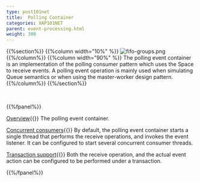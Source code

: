 ```yaml
---
type: post101net
title:  Polling Container
categories: XAP101NET
parent: event-processing.html
weight: 300
---
```




{{%section%}}
{{%column width="10%" %}}
![fifo-groups.png](/attachment_files/subject/point-to-point.png)
{{%/column%}}
{{%column width="90%" %}}
The polling event container is an implementation of the polling consumer pattern which uses the Space to receive events.
A polling event operation is mainly used when simulating Queue semantics or when using the master-worker design pattern.
{{%/column%}}
{{%/section%}}

<br>

{{%fpanel%}}

[Overview](./polling-container.html){{<wbr>}}
The polling event container.

[Concurrent consumers](./polling-container-scaling.html){{<wbr>}}
By default, the polling event container starts a single thread that performs the receive operations, and invokes the event listener. It can be configured to start several concurrent consumer threads.

[Transaction support](./polling-container-transactions.html){{<wbr>}}
Both the receive operation, and the actual event action can be configured to be performed under a transaction.

{{%/fpanel%}}


